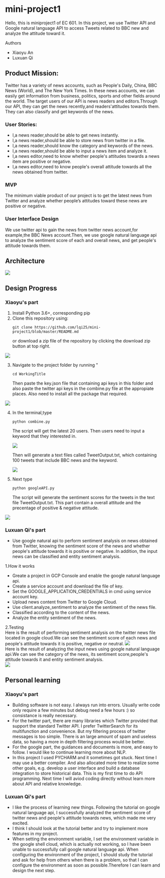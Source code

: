 
# mini-project1   

Hello, this is miniproject1 of EC 601. In this project, we use Twitter API and Google natural language API to access Tweets related to BBC new and analyze the attitude toward it.

Authors
- Xiaoyu An
- Luxuan Qi

## Product Mission:
Twitter has a variety of news accounts, such as People's Daily, China, BBC News (World), and The New York Times. In these news accounts, we can easily get information from business, politics, sports and other fields around the world. The target users of our API is news readers and editors.Through our API, they can get the news recently,and readers'attitudes towards them. They can also classify and get keywords of the news.   

### User Stories:  
- I,a news reader,should be able to get news instantly.
- I,a news reader,should be able to store news from twitter in a file.
- I,a news reader,should know the category and keywords of the news.
- I,a news reader,should be able to input a news item and analyze it.
- I,a news editor,need to know whether people's attitudes towards a news item are positive or negative.
- I,a news editor,need to know people's overall attitude towards all the news obtained from twitter.   

### MVP
The minimum viable product of our project is to get the latest news from Twitter and analyze whether people’s attitudes toward these news are positive or negative.

### User Interface Design
We use twitter api to gain the news from twitter news account,for example,the BBC News account.Then, we use google natural language api to analyze the sentiment score of each and overall news, and get people's attitude towards them.

## Architecture
<img src="https://github.com/lqi25/mini-project1/blob/master/img/Screen%20Shot%202019-09-29%20at%208.51.02%20PM.png"/> 

## Design Progress
### Xiaoyu's part
1. Install Python 3.6+, corresponding pip
2. Clone this repository using:
   ```
   git clone https://github.com/lqi25/mini-project1/blob/master/README.md
   ```
   or download a zip file of the repository by clicking the download zip button at top right.
<img src="https://github.com/lqi25/mini-project1/blob/master/img/githubclone.png"/> 



3. Navigate to the project folder by running "
      ```
      cd WorkingTitle
      ```
      Then paste the key.json file that containing api keys in this folder and also paste the twitter api keys in the combine.py file at the appropiate places. Also need to install all the package that required.
 <img src="https://github.com/lqi25/mini-project1/blob/master/img/twitterkey1.png"/> 
 
 
 
4. In the terminal,type 
      ```
      python combine.py
      ```
      The script will get the latest 20 users. Then users need to input a keyword that they interested in. 
      
      <img src="https://github.com/lqi25/mini-project1/blob/master/img/twitterouput.png"/> 
      
      Then will generate a text files called TweetOutput.txt, which containing 100 tweets that include BBC news and the keyword.
      
     <img src="https://github.com/lqi25/mini-project1/blob/master/img/txt.png"/> 
     
     
5. Next type 
      ```
      python googleAPI.py
      ```
      The script will generate the sentiment scores for the tweets in the text file TweetOutput.txt. This part contain a overall attitude and the precentage of positive & negative attitude.
      
 <img src="https://github.com/lqi25/mini-project1/blob/master/img/googleoutput.png"/> 
 
### Luxuan Qi's part
- Use google natural api to perform sentiment analysis on news obtained from Twitter, knowing the sentiment score of the news and whether people's attitude towards it is positive or negative. In addition, the input news can be classified and entity sentiment analysis.  
     
     
1.How it works   
- Greate a project in GCP Console and enable the google natural language api.
- Create a service account and download the file of key.
- Set the GOOGLE_APPLICATION_CREDENTIALS in cmd using service account key.
- Upload news content from Twitter to Google Cloud.
- Use client.analyze_sentiment to analyze the sentiment of the news file.
- Classified according to the content of the news.
- Analyze the entity sentiment of the news.   
 
    
2.Testing   
Here is the result of performing sentiment analysis on the twitter news file located in google cloud.We can see the sentiment score of each news and people's attitude towards it is positive, negative or neutral.
<img src="https://github.com/lqi25/mini-project1/blob/lqi/img/img1.jpg"/>   
Here is the result of analyzing the input news using google natural language api.We can see the category of the news, its sentiment score,people's attitude towards it and entity sentiment analysis.   
<img src="https://github.com/lqi25/mini-project1/blob/lqi/img/img2.jpg"/>  

## Personal learning

### Xiaoyu's part

- Building software is not easy. I always run into errors. Usually write code only require a few minutes but debug need a few hours :) so consistance is really necessary. 
- For the twitter part, there are many libraries which Twitter provided that support the standard Twitter API. I prefer TwitterSearch for its multifunction and convenience. But my filtering process of twitter messages is too simple. There is an large amount of spam and useless data, so having a more in depth filtering process would be better. 
- For the google part, the guidances and documents is more, and easy to follow. I would like to continue learning more about NLP. 
- In this project I used PYCHARM and it sometimes got stuck. Next time I may use a better compiler. And also allocated more time to realize some other goals, e.g. develop a user interface and build a database integration to store historical data. This is my first time to do API programming. Next time I will aviod coding directly without learn more about API and relative knowledge. 

### Luxuan Qi's part
- I like the process of learning new things. Following the tutorial on google natural language api, I successfully analyzed the sentiment score of twitter news and people's attitude towards news, which made me very excited.   
- I think I should look at the tutorial better and try to implement more features in my project.   
- When setting the environment variable, I set the environment variable in the google shell cloud, which is actually not working, so I have been unable to successfully call google natural language api. When configuring the environment of the project, I should study the tutorial and ask for help from others when there is a problem, so that I can configure the environment as soon as possible.Therefore I can learn and design the next step.



